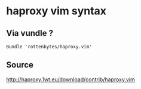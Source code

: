 # haproxy vim syntax

## Via vundle ?

```
Bundle 'rottenbytes/haproxy.vim'
```

## Source

http://haproxy.1wt.eu/download/contrib/haproxy.vim


